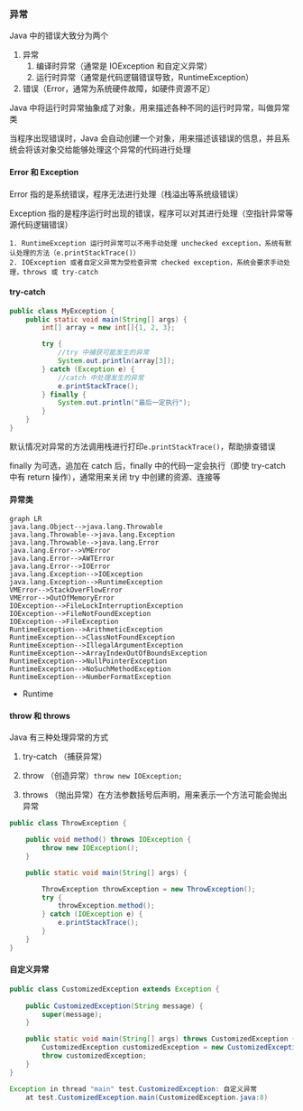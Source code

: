 ### 异常

Java 中的错误大致分为两个

1. 异常
    1. 编译时异常（通常是 IOException 和自定义异常）
    2. 运行时异常（通常是代码逻辑错误导致，RuntimeException）
 2. 错误（Error，通常为系统硬件故障，如硬件资源不足）

Java 中将运行时异常抽象成了对象，用来描述各种不同的运行时异常，叫做异常类

当程序出现错误时，Java 会自动创建一个对象，用来描述该错误的信息，并且系统会将该对象交给能够处理这个异常的代码进行处理

#### Error 和 Exception

Error 指的是系统错误，程序无法进行处理（栈溢出等系统级错误）

Exception 指的是程序运行时出现的错误，程序可以对其进行处理（空指针异常等源代码逻辑错误）

	1. RuntimeException 运行时异常可以不用手动处理 unchecked exception，系统有默认处理的方法（e.printStackTrace()）
 	2. IOException 或者自定义异常为受检查异常 checked exception，系统会要求手动处理，throws 或 try-catch

#### try-catch

```java
public class MyException {
    public static void main(String[] args) {
        int[] array = new int[]{1, 2, 3};

        try {
            //try 中捕获可能发生的异常
            System.out.println(array[3]);
        } catch (Exception e) {
            //catch 中处理发生的异常
            e.printStackTrace();
        } finally {
            System.out.println("最后一定执行");
        }
    }
}
```

默认情况对异常的方法调用栈进行打印`e.printStackTrace()`，帮助排查错误

finally 为可选，追加在 catch 后，finally 中的代码一定会执行（即使 try-catch 中有 return 操作），通常用来关闭 try 中创建的资源、连接等

#### 异常类

```mermaid
graph LR
java.lang.Object-->java.lang.Throwable
java.lang.Throwable-->java.lang.Exception
java.lang.Throwable-->java.lang.Error
java.lang.Error-->VMError
java.lang.Error-->AWTError
java.lang.Error-->IOError
java.lang.Exception-->IOException
java.lang.Exception-->RuntimeException
VMError-->StackOverFlowError
VMError-->OutOfMemoryError
IOException-->FileLockInterruptionException
IOException-->FileNotFoundException
IOException-->FileException
RuntimeException-->ArithmeticException
RuntimeException-->ClassNotFoundException
RuntimeException-->IllegalArgumentException
RuntimeException-->ArrayIndexOutOfBoundsException
RuntimeException-->NullPointerException
RuntimeException-->NoSuchMethodException
RuntimeException-->NumberFormatException
```

* Runtime

#### throw 和 throws

Java 有三种处理异常的方式

1. try-catch （捕获异常）
2. throw （创造异常）`throw new IOException;`

3. throws （抛出异常）在方法参数括号后声明，用来表示一个方法可能会抛出异常

```java
public class ThrowException {

    public void method() throws IOException {
        throw new IOException();
    }

    public static void main(String[] args) {

        ThrowException throwException = new ThrowException();
        try {
            throwException.method();
        } catch (IOException e) {
            e.printStackTrace();
        }
    }
}
```

#### 自定义异常

```java
public class CustomizedException extends Exception {
    
    public CustomizedException(String message) {
        super(message);
    }

    public static void main(String[] args) throws CustomizedException {
        CustomizedException customizedException = new CustomizedException("自定义异常");
        throw customizedException;
    }
}

Exception in thread "main" test.CustomizedException: 自定义异常
	at test.CustomizedException.main(CustomizedException.java:8)
```

